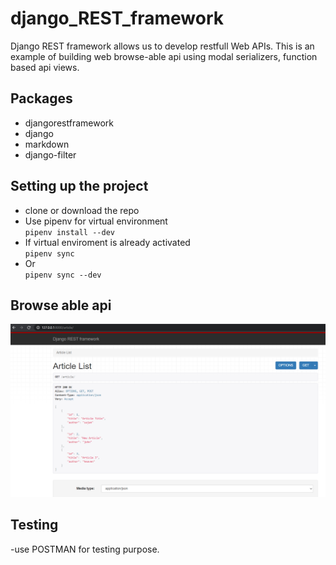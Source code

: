 # django_REST_framework

Django REST framework allows us to develop restfull Web APIs. This is an example of building web browse-able api using modal serializers, function based api views.


## Packages
- djangorestframework
- django
- markdown
- django-filter


## Setting up the project
- clone or download the repo
- Use pipenv for virtual environment\
`pipenv install --dev`
- If virtual enviroment is already activated\
`pipenv sync         `
- Or\
`pipenv sync --dev   `


## Browse able api
![](drf.PNG)


## Testing 
-use POSTMAN for testing purpose.
